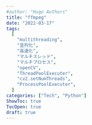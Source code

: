```yaml
---
#author: "Hugo Authors"
title: "ffmpeg"
date: "2022-03-17"
tags:
  [
    "multithreading",
    "並列化",
    "高速化",
    "マルチスレッド",
    "マルチプロセス",
    "openCV",
    "ThreadPoolExecuter",
    "cv2.setNumThreads",
    "ProcessPoolExecuter",
  ]
categories: ["Tech", "Python"]
ShowToc: true
TocOpen: true
draft: true
---
```

